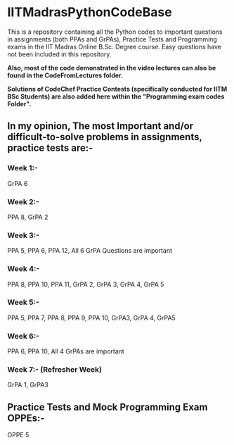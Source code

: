 # IITMadrasPythonCodeBase
This is a repository containing all the Python codes to important questions in assignments (both PPAs and GrPAs), Practice Tests and Programming exams in the IIT Madras Online B.Sc. Degree course. Easy questions have not been included in this repository.

**Also, most of the code demonstrated in the video lectures can also be found in the CodeFromLectures folder.**

**Solutions of CodeChef Practice Contests (specifically conducted for IITM BSc Students) are also added here within the "Programming exam codes Folder".**

## In my opinion, The most Important and/or difficult-to-solve problems in assignments, practice tests are:-
### Week 1:-
GrPA 6
### Week 2:-
PPA 8, GrPA 2
### Week 3:-
PPA 5, PPA 6, PPA 12, All 6 GrPA Questions are important
### Week 4:-
PPA 8, PPA 10, PPA 11, GrPA 2, GrPA 3, GrPA 4, GrPA 5
### Week 5:-
PPA 5, PPA 7, PPA 8, PPA 9, PPA 10, GrPA3, GrPA 4, GrPA5
### Week 6:-
PPA 6, PPA 10, All 4 GrPAs are important
### Week 7:- (Refresher Week)
GrPA 1, GrPA3
## Practice Tests and Mock Programming Exam OPPEs:-
OPPE 5